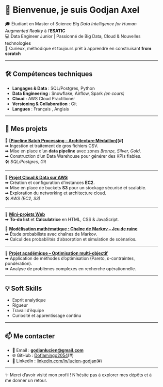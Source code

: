 # 👋 Bienvenue, je suis Godjan Axel

🎓 Étudiant en Master of Science *Big Data Intelligence for Human Augmented Reality* à l’**ESATIC**  
💻 Data Engineer Junior | Passionné de Big Data, Cloud & Nouvelles technologies  
🚀 Curieux, méthodique et toujours prêt à apprendre en construisant **from scratch**  

---

## 🛠️ Compétences techniques

- **Langages & Data** : SQL/Postgres, Python  
- **Data Engineering** : Snowflake, Airflow, Spark *(en cours)*  
- **Cloud** : AWS Cloud Practitioner
- **Versioning & Collaboration** : Git  
- **Langues** : Français , Anglais  

---

## 📂 Mes projets

🔹 **[[Pipeline Batch Processing – Architecture Médaillon](https://github.com/Doflamingo2054/axel-dwh-project)](#)**  
➡ Ingestion et traitement de gros fichiers CSV.  
➡ Mise en place d’un **data pipeline** avec zones *Bronze, Silver, Gold*.  
➡ Construction d’un Data Warehouse pour générer des KPIs fiables.  
🛠️ *SQL/Postgres, Git*

---

🔹 **[Projet Cloud & Data sur AWS](#)**  
➡ Création et configuration d’instances **EC2**.  
➡ Mise en place de buckets **S3** pour un stockage sécurisé et scalable.  
➡ Exploration du networking et architecture cloud.  
🛠️ *AWS (EC2, S3)*

---

🔹 **[Mini-projets Web](#)**  
➡ **To-do list** et **Calculatrice** en HTML, CSS & JavaScript.  


🔹 **[Modélisation mathématique : Chaîne de Markov – Jeu de ruine](#)**  
➡ Étude probabiliste avec chaînes de Markov.  
➡ Calcul des probabilités d’absorption et simulation de scénarios.  

---

🔹 **[Projet académique – Optimisation multi-objectif](#)**  
➡ Application de méthodes d’optimisation (Pareto, ε-contraintes, pondération).  
➡ Analyse de problèmes complexes en recherche opérationnelle.  

---

## 💡 Soft Skills
- Esprit analytique  
- Rigueur  
- Travail d’équipe  
- Curiosité et apprentissage continu  

---

## 📫 Me contacter
- 📧 Email : **godjanlucien@gmail.com**  
- 🌐 GitHub : [Doflamingo2054](https://github.com/Doflamingo2054/)(#)  
- 💼 LinkedIn : [linkedin.com/in/lucien-godjan](https://www.linkedin.com/in/lucien-godjan-365728243/)(#)  

---

✨ Merci d’avoir visité mon profil ! N’hésite pas à explorer mes dépôts et à me donner un retour.
